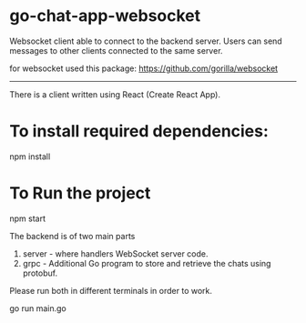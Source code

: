 # go-chat-app-websocket

Websocket client able to connect to the backend server. Users can send messages to other clients connected to the same server.

for websocket used this package: https://github.com/gorilla/websocket

---
There is a client written using React (Create React App). 

# To install required dependencies: 
npm install
# To Run the project
npm start

The backend is of two main parts
1) server - where handlers WebSocket server code.
2) grpc   - Additional Go program to store and retrieve the chats using protobuf.

Please run both in different terminals in order to work.

go run main.go
